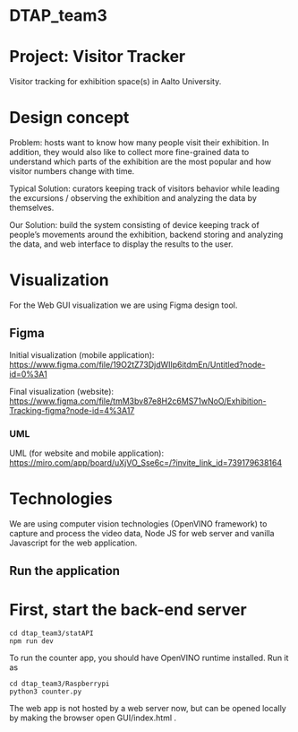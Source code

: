 # DTAP_team3

# Project: Visitor Tracker

Visitor tracking for exhibition space(s) in Aalto University.

# Design concept

Problem: hosts want to know how many people visit their exhibition. In addition, they would also like to collect more fine-grained data to understand which parts of the exhibition are the most popular and how visitor numbers change with time.

Typical Solution: curators keeping track of visitors behavior while leading the excursions / observing the exhibition and analyzing the data by themselves.

Our Solution: build the system consisting of device keeping track of people’s movements around the exhibition, backend storing and analyzing the data, and web interface to display the results to the user.

# Visualization 

For the Web GUI visualization we are using Figma design tool.

## Figma

Initial visualization (mobile application): https://www.figma.com/file/19O2tZ73DjdWIlp6itdmEn/Untitled?node-id=0%3A1

Final visualization (website): https://www.figma.com/file/tmM3bv87e8H2c6MS71wNoO/Exhibition-Tracking-figma?node-id=4%3A17

### UML 

UML (for website and mobile application): https://miro.com/app/board/uXjVO_Sse6c=/?invite_link_id=739179638164

# Technologies

We are using computer vision technologies (OpenVINO framework) to capture and process the video data, Node JS for web server and vanilla Javascript for the web application.

## Run the application

# First, start the back-end server

```
cd dtap_team3/statAPI
npm run dev
```

To run the counter app, you should have OpenVINO runtime installed. Run it as
```
cd dtap_team3/Raspberrypi
python3 counter.py
```

The web app is not hosted by a web server now, but can be opened locally by making the browser open GUI/index.html .
